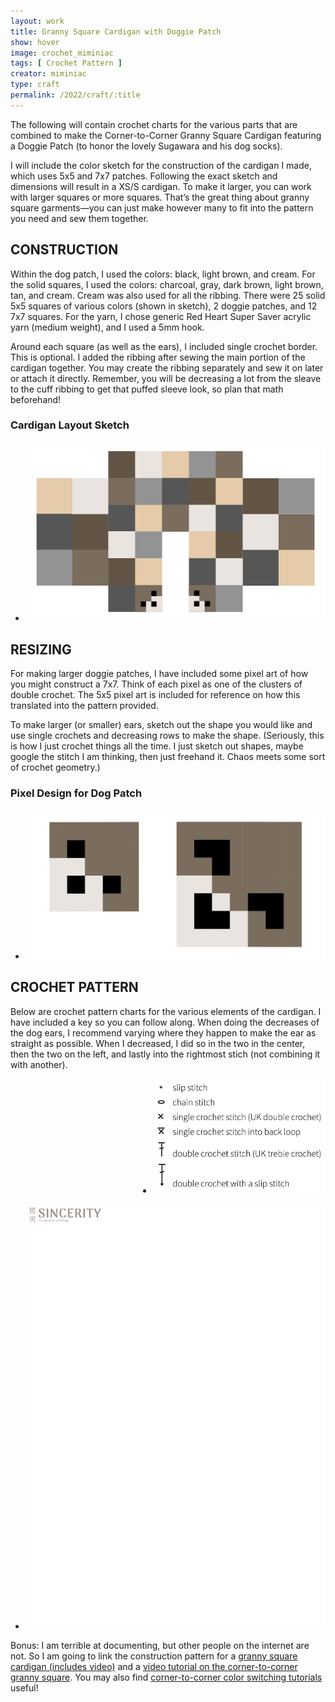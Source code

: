 ```yaml
---
layout: work
title: Granny Square Cardigan with Doggie Patch
show: hover
image: crochet_miminiac
tags: [ Crochet Pattern ]
creator: miminiac
type: craft
permalink: /2022/craft/:title
---
```

The following will contain crochet charts for the various parts that are combined to make the Corner-to-Corner Granny Square Cardigan featuring a Doggie Patch (to honor the lovely Sugawara and his dog socks). 

I will include the color sketch for the construction of the cardigan I made, which uses 5x5 and 7x7 patches. Following the exact sketch and dimensions will result in a XS/S cardigan. To make it larger, you can work with larger squares or more squares. That’s the great thing about granny square garments—you can just make however many to fit into the pattern you need and sew them together.


## CONSTRUCTION

Within the dog patch, I used the colors: black, light brown, and cream. For the solid squares, I used the colors: charcoal, gray, dark brown, light brown, tan, and cream. Cream was also used for all the ribbing. There were 25 solid 5x5 squares of various colors (shown in sketch), 2 doggie patches, and 12 7x7 squares. For the yarn, I chose generic Red Heart Super Saver acrylic yarn (medium weight), and I used a 5mm hook.

Around each square (as well as the ears), I included single crochet border. This is optional. I added the ribbing after sewing the main portion of the cardigan together. You may create the ribbing separately and sew it on later or attach it directly. Remember, you will be decreasing a lot from the sleave to the cuff ribbing to get that puffed sleeve look, so plan that math beforehand! 

### Cardigan Layout Sketch
<div class="fullscreen-image-slider">
  <div class="slides" role="region" aria-label="FullScreen Pictures" data-slide>
    <ul class="slide-container">
      <li data-slide=1 class="is-active slide">
        <img class="visual" src="/assets/images/cardigan_sketch.jpg" alt="page1">
      </li>
    </ul>
  </div>
</div>

## RESIZING

For making larger doggie patches, I have included some pixel art of how you might construct a 7x7. Think of each pixel as one of the clusters of double crochet. The 5x5 pixel art is included for reference on how this translated into the pattern provided.

To make larger (or smaller) ears, sketch out the shape you would like and use single crochets and decreasing rows to make the shape. (Seriously, this is how I just crochet things all the time. I just sketch out shapes, maybe google the stitch I am thinking, then just freehand it. Chaos meets some sort of crochet geometry.)

### Pixel Design for Dog Patch
<div class="fullscreen-image-slider">
  <div class="slides" role="region" aria-label="FullScreen Pictures" data-slide>
    <ul class="slide-container">
      <li data-slide=1 class="is-active slide">
        <img class="visual" src="/assets/images/dog_patch_pixel_art.jpg" alt="page1">
      </li>
    </ul>
  </div>
</div>


## CROCHET PATTERN

<span style="float: left;display:inline;">Below are crochet pattern charts for the various elements of the cardigan. I have included a key so you can follow along. When doing the decreases of the dog ears, I recommend varying where they happen to make the ear as straight as possible. When I decreased, I did so in the two in the center, then the two on the left, and lastly into the rightmost stich (not combining it with another).</span>

<div style="max-width:300px;float:right;display:inline;" class="fullscreen-image-slider">
  <div class="slides" role="region" aria-label="FullScreen Pictures" data-slide>
    <ul class="slide-container">
      <li data-slide=1 class="is-active slide">
        <img class="visual" src="/assets/images/crochet_chart_key.jpg" alt="page1">
      </li>
    </ul>
  </div>
</div>
<div class="fullscreen-image-slider">
  <div class="slides" role="region" aria-label="FullScreen Pictures" data-slide>
    <ul class="slide-container">
      <li data-slide=1 class="is-active slide">
        <img class="visual" id="crochet_chart" src="/assets/images/watermark.png" alt="page1">
      </li>
    </ul>
  </div>
</div>

Bonus: I am terrible at documenting, but other people on the internet are not. So I am going to link the construction pattern for a [granny square cardigan (includes video)](https://hayhaycrochet.com/crochet-patterns/cardigans/crochet-cozy-granny-square-cardigan/) and a [video tutorial on the corner-to-corner granny square](https://www.youtube.com/watch?v=f4-6dBxkL8Q). You may also find [corner-to-corner color switching tutorials](https://www.youtube.com/watch?v=Mb4sqLTkKtQ) useful!